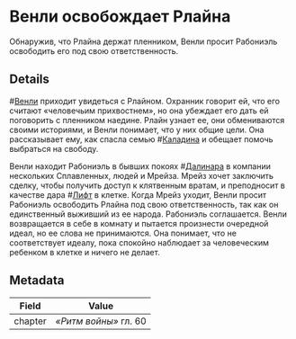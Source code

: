 # Венли освобождает Рлайна
Обнаружив, что Рлайна держат пленником, Венли просит Рабониэль освободить его под свою ответственность.

## Details
#[Венли](characters/venli) приходит увидеться с Рлайном. Охранник говорит ей, что его считают «человечьим прихвостнем», но она убеждает его дать ей поговорить с пленником наедине. Рлайн узнает ее, они обмениваются своими историями, и Венли понимает, что у них общие цели. Она рассказывает ему, как спасла семью #[Каладина](characters/kaladin) и обещает помочь выбраться на свободу.

Венли находит Рабониэль в бывших покоях #[Далинара](characters/dalinar) в компании нескольких Сплавленных, людей и Мрейза. Мрейз хочет заключить сделку, чтобы получить доступ к клятвенным вратам, и преподносит в качестве дара #[Лифт](characters/lift) в клетке. Когда Мрейз уходит, Венли просит Рабониэль освободить Рлайна под свою ответственность, так как он единственный выживший из ее народа. Рабониэль соглашается. Венли возвращается в себе в комнату и пытается произнести очередной идеал, но ее слова не принимаются. Она понимает, что не соответствует идеалу, пока спокойно наблюдает за человеческим ребенком в клетке и ничего не делает.  

## Metadata
| Field | Value |
| ----- | ----- |
| chapter | *«Ритм войны»* гл. 60|

